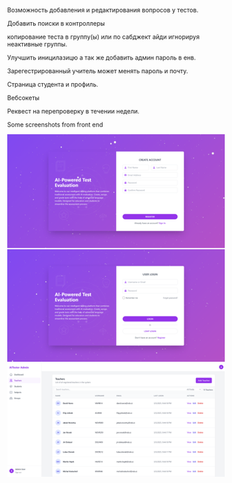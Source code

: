 Возможность добавления и редактирования вопросов у тестов.

Добавить поиски в контроллеры

копирование теста в группу(ы) или по сабджект айди игнорируя неактивные группы.

Улучшить иницилазицю а так же добавить админ пароль в енв.

Зарегестрированный учитель может менять пароль и почту.

Страница студента и профиль.

Вебсокеты

Реквест на перепроверку в течении недели.

Some screenshots from front end

![fast :) preview](1.png)
![fast :) preview](2.png)
![fast :) preview](3.png)
